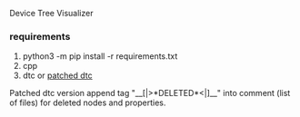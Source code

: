 Device Tree Visualizer

### requirements

1. python3 -m pip install -r requirements.txt
2. cpp
3. dtc or [patched dtc](https://github.com/bmx666/dtc)

Patched dtc version append tag "\_\_\[|\>\*DELETED\*\<|\]\_\_" into comment (list of files) for deleted nodes and properties.
